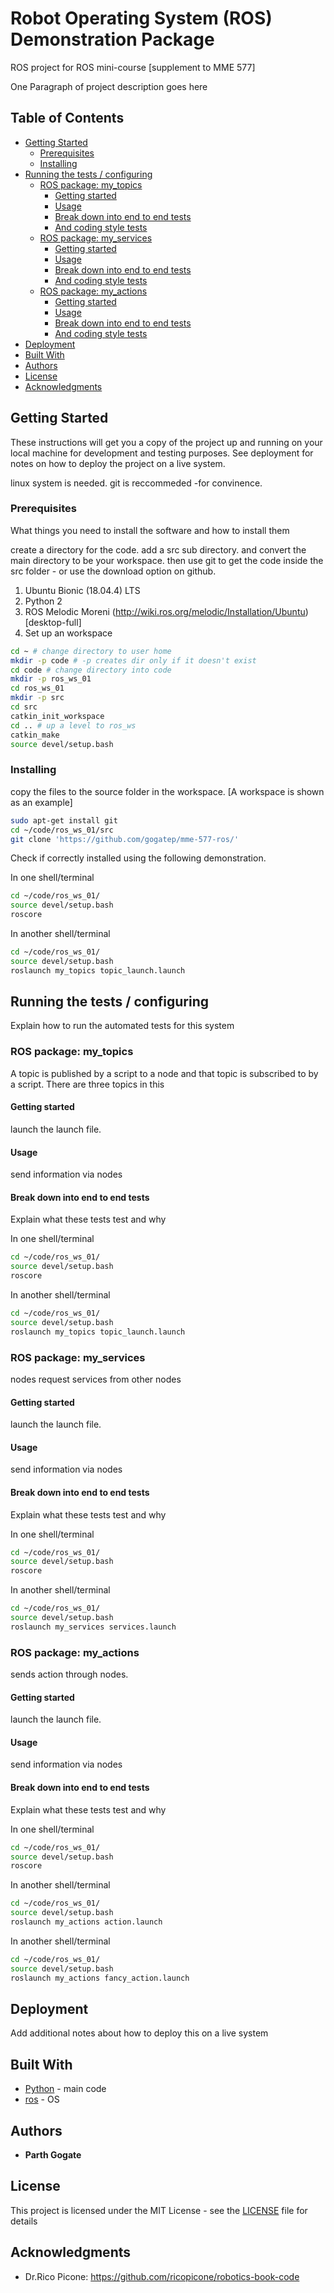 # Robot Operating System (ROS) Demonstration Package

ROS project for ROS mini-course [supplement to MME 577]

One Paragraph of project description goes here

## Table of Contents
<!--- - [Robot Operating System (ROS) Demonstration Package](#robot-operating-system--ros--demonstration-package)--->
  * [Getting Started](#getting-started)
    + [Prerequisites](#prerequisites)
    + [Installing](#installing)
  * [Running the tests / configuring](#running-the-tests---configuring)
    + [ROS package: my_topics](#ros-package--my-topics)
      - [Getting started](#getting-started)
      - [Usage](#usage)
      - [Break down into end to end tests](#break-down-into-end-to-end-tests)
      - [And coding style tests](#and-coding-style-tests)
    + [ROS package: my_services](#ros-package--my-services)
      - [Getting started](#getting-started-1)
      - [Usage](#usage-1)
      - [Break down into end to end tests](#break-down-into-end-to-end-tests-1)
      - [And coding style tests](#and-coding-style-tests-1)
    + [ROS package: my_actions](#ros-package--my-actions)
      - [Getting started](#getting-started-2)
      - [Usage](#usage-2)
      - [Break down into end to end tests](#break-down-into-end-to-end-tests-2)
      - [And coding style tests](#and-coding-style-tests-2)
  * [Deployment](#deployment)
  * [Built With](#built-with)
  * [Authors](#authors)
  * [License](#license)
  * [Acknowledgments](#acknowledgments)

## Getting Started

These instructions will get you a copy of the project up and running on your local machine for development and testing purposes. See deployment for notes on how to deploy the project on a live system.

linux system is needed. git is reccommeded -for convinence. 

### Prerequisites

What things you need to install the software and how to install them

create a directory for the code. add a src sub directory. and convert the main directory to be your workspace.
then use git to get the code inside the src folder - or use the download option on github. 
1. Ubuntu Bionic (18.04.4) LTS
2. Python 2
3. ROS Melodic Moreni (http://wiki.ros.org/melodic/Installation/Ubuntu) [desktop-full]
4. Set up an workspace

```bash
cd ~ # change directory to user home
mkdir -p code # -p creates dir only if it doesn't exist
cd code # change directory into code
mkdir -p ros_ws_01
cd ros_ws_01
mkdir -p src
cd src
catkin_init_workspace
cd .. # up a level to ros_ws
catkin_make
source devel/setup.bash
```

### Installing

copy the files to the source folder in the workspace. [A workspace is shown as an example]

```bash
sudo apt-get install git
cd ~/code/ros_ws_01/src
git clone 'https://github.com/gogatep/mme-577-ros/'
```
Check if correctly installed using the following demonstration. 

In one shell/terminal
```bash
cd ~/code/ros_ws_01/
source devel/setup.bash
roscore

```
In another shell/terminal
```bash
cd ~/code/ros_ws_01/
source devel/setup.bash
roslaunch my_topics topic_launch.launch

```

## Running the tests / configuring

Explain how to run the automated tests for this system

### ROS package: my_topics

A topic is published by a script to a node and that topic is subscribed to by a script. There are three topics in this 


#### Getting started
launch the launch file.

#### Usage

send information via nodes

#### Break down into end to end tests

Explain what these tests test and why

In one shell/terminal
```bash
cd ~/code/ros_ws_01/
source devel/setup.bash
roscore

```
In another shell/terminal
```bash
cd ~/code/ros_ws_01/
source devel/setup.bash
roslaunch my_topics topic_launch.launch

```

### ROS package: my_services

nodes request services from other nodes

#### Getting started

launch the launch file.

#### Usage

send information via nodes

#### Break down into end to end tests

Explain what these tests test and why

In one shell/terminal
```bash
cd ~/code/ros_ws_01/
source devel/setup.bash
roscore

```
In another shell/terminal
```bash
cd ~/code/ros_ws_01/
source devel/setup.bash
roslaunch my_services services.launch

```
### ROS package: my_actions

sends action through nodes.

#### Getting started

launch the launch file.

#### Usage

send information via nodes

#### Break down into end to end tests

Explain what these tests test and why

In one shell/terminal
```bash
cd ~/code/ros_ws_01/
source devel/setup.bash
roscore

```
In another shell/terminal
```bash
cd ~/code/ros_ws_01/
source devel/setup.bash
roslaunch my_actions action.launch

```
In another shell/terminal
```bash
cd ~/code/ros_ws_01/
source devel/setup.bash
roslaunch my_actions fancy_action.launch

```
## Deployment

Add additional notes about how to deploy this on a live system

## Built With

* [Python](http://www.python.org/) - main code
* [ros](https://wiki.ros.org/) - OS 


## Authors

* **Parth Gogate**

## License

This project is licensed under the MIT License - see the [LICENSE](LICENSE) file for details

## Acknowledgments

* Dr.Rico Picone: https://github.com/ricopicone/robotics-book-code

